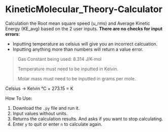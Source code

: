 # KineticMolecular_Theory-Calculator

Calculation the Root mean square speed (u_rms) and Average Kinetic Energy (KE_avg) based on the 2 user inputs. **There are no checks for input errors**:
- Inputting temperature as celsius will give you an incorrect calcuation.
- Inputting anything more than numbers will return a value error.

> Gas Constant being used: 8.314 J/K-mol
>
> Temperature must need to be inputted in Kelvin.
>
> Molar mass must need to be inputted in grams per mole.

Celsius -> Kelvin
℃ + 273.15 = K

How To Use:
1. Download the `.py` file and run it.
2. Input values without units.
3. Returns the calculation results. And asks if you want to stop calculating.
4. Enter `y` to quit or enter `n` to calculate again.
